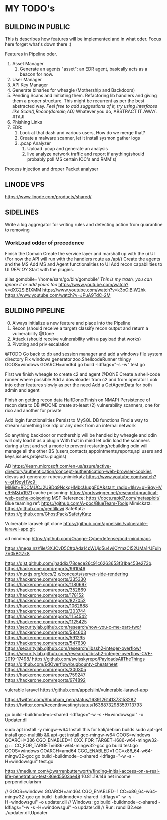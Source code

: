 # MY TODO's
## BUILDING IN PUBLIC

This is describes how features will be implemented and in what oder. Focus here forget what's down there :)

Features in Pipeline oder.
1. Asset Manager
    1. Generate an agents "asset": an EDR agent, basically acts as a beacon for now.
2. User Manager
3. API Key Manager
4. Generate binaries for wheagle (Mothership and Backdoors)
2. Pending Scans and Initiating them.
    Refactoring lib handlers and giving them a proper structure. This might be recurrent as per the best abstracted way. *Feel free to add suggestions of it, try using interfaces like Scan(),Recon(domain,AD)*
    Whatever you do, ABSTRACT IT AWAY. #TAJI
3. Phishing Links
4. EDR:
      1. Look at that dash and various users, How do we merge that?
      2. Create a malware scanner, let it install sysmon gather logs
      3. .pcap Analyzer
            1. Upload .pcap and generate an analysis
            2. live analyze network traffic and report if anything(should probably poll MS certain IOC's and RMM's)



Process injection and droper
Packet analyser

## LINODE VPS
https://www.linode.com/products/shared/

## SIDELINES
Write a log aggregator for writing rules and detecting action from quarantine to removing




### WorkLoad odder of precedence
Finish the Domain
Create the service layer and marshall up with the ui UI
(For now the API will run with the handlers route as /api/)
Create the agents and the MS
Add MS and Agent functionalities to UI
Add recon capabilities to UI
*DEPLOY*
Start with the plugins.






















alias gomobile='/home/sam/go/bin/gomobile'
*This is my trash, you can ignore it or add yours too*
https://www.youtube.com/watch?v=dXG2SIB1XMM
https://www.youtube.com/watch?v=k3oOlBIW2hk
https://www.youtube.com/watch?v=JPuA9TdC-2M

## BULDING PIPELINE
0. Always initialize a new feature and place into the Pipeline
1. Recon (should receive a target) classify recon output and return a vulnerability @Done
2. Attack (should receive vulnerability with a payload that works)
3. Pivoting and priv escalation

@TODO Go back to db and session manager and add a windows file system directory
Fix windows generator zoo.ShellcodeRunner thingy
GOOS=windows GOARCH=amd64 go build -ldflags="-s -w"   test.go


First we finish wheagle to create c2 and agent @DONE
Create a shell-code runner where possible
Add a downloader from c2 and from operator
Look into other features slowly as per the need
Add a GetAgentData for both admin and agent

Finish on getting recon data HalfDone(Finish on NMAP)
Persistence of recon data to DB @DONE
create at-least  (2) vulnerability scanners, one for rico and another for private

Add login functionalities
Persist to MySQL DB functions
Find a way to stream something like rdp or any desk from an internal network

So anything backdoor or mothership will be handled by wheagle and odin will only load it as a plugin
With that in mind let odin load the scanners during a test and set a mode to prevent restarting/rebuilding
odin will manage all the other BS (users,contacts,appointments,reports,api users and keys,issues,projects~plugins)

AD https://learn.microsoft.com/en-us/azure/active-directory/authentication/concept-authentication-web-browser-cookies
dievus ad-generator
rubeus,mimickatz
https://www.youtube.com/watch?v=gH9qyHVc9-M&list=RDCMUCJ2U9Dq9NckqHMbcUupgF0A&start_radio=1&rv=gH9qyHVc9-M&t=1971
cache poisoning: https://portswigger.net/research/practical-web-cache-poisoning
MSF Reference: https://docs.rapid7.com/metasploit/
Blue teaming ref: https://github.com/A-poc/BlueTeam-Tools
Mimickatz: https://github.com/gentilkiwi
SafeKatz: https://github.com/GhostPack/SafetyKatz

Vulnerable laravel:
git clone https://github.com/appelsiini/vulnerable-laravel-app.git

ad mindmap
https://github.com/Orange-Cyberdefense/ocd-mindmaps


https://mega.nz/file/3XJCyD5C#qAda14pWUjd5u4wjOYmzCI52UMa1rUFulh7V0kBGZk8

https://gist.github.com/jhaddix/78cece26c91c6263653f31ba453e273b.
https://hackerone.com/reports/961046
https://nuxtjs.org/docs/2.x/concepts/server-side-rendering
https://hackerone.com/reports/335330
https://hackerone.com/reports/1180697
https://hackerone.com/reports/352869
https://hackerone.com/reports/178152
https://hackerone.com/reports/827052
https://hackerone.com/reports/1062888
https://hackerone.com/reports/303744
https://hackerone.com/reports/1154542
https://hackerone.com/reports/1125425
https://securitylab.github.com/research/now-you-c-me-part-two/
https://hackerone.com/reports/584603
https://hackerone.com/reports/591295
https://hackerone.com/reports/547630
https://securitylab.github.com/research/libssh2-integer-overflow/
https://securitylab.github.com/research/libssh2-integer-overflow-CVE-2019-17498/
https://github.com/swisskyrepo/PayloadsAllTheThings
https://github.com/EdOverflow/bugbounty-cheatsheet
https://hackerone.com/reports/300305
https://hackerone.com/reports/759247
https://hackerone.com/reports/974892

vulerable laravel
https://github.com/appelsiini/vulnerable-laravel-app

https://twitter.com/Shubham_pen/status/1639126141373153282
https://twitter.com/AccentInvesting/status/1638873298359713793



go build -buildmode=c-shared -ldflags="-w -s -H=windowsgui" -o Updater.dll

sudo apt install -y mingw-w64
Install this for kali/debian builds
sudo apt-get install gcc-multilib && apt-get install gcc-mingw-w64
GOOS=windows GOARCH=386 CGO_ENABLED=1 CXX_FOR_TARGET=i686-w64-mingw32-g++ CC_FOR_TARGET=i686-w64-mingw32-gcc go build test.go
GOOS=windows GOARCH=amd64 CGO_ENABLED=1 CC=x86_64-w64-mingw32-gcc go build -buildmode=c-shared -ldflags="-w -s -H=windowsgui" test.go

https://medium.com/@warrenbutterworth/finding-initial-access-on-a-real-life-penetration-test-86ed5503ae48
10.81..19.146
net income perpendicularism

// GOOS=windows GOARCH=amd64 CGO_ENABLED=1 CC=x86_64-w64-mingw32-gcc go build -buildmode=c-shared -ldflags="-w -s -H=windowsgui" -o updater.dll
// Windows: go build -buildmode=c-shared -ldflags="-w -s -H=windowsgui" -o updater.dll
// Run: rundll32.exe ./updater.dll,Updater
